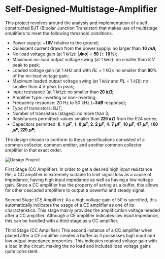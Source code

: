 # Self-Designed-Multistage-Amplifier

This project revolves around the analysis and implementation of a self constructed BJT (Bipolar Junction Transistor) that makes use of multistage amplifiers to meet the following threshold conditions.

- Power supply: +𝟏𝟎𝑽 relative to the ground;
- Quiescent current drawn from the power supply: no larger than 𝟏𝟎 𝒎𝑨;
- No-load voltage gain (at 1 𝑘𝐻𝑧): |𝑨𝒗𝒐| = 𝟓𝟎 (± 𝟏𝟎%); 
- Maximum no-load output voltage swing (at 1 𝑘𝐻𝑧): no smaller than 8 V peak to peak; 
- Loaded voltage gain (at 1 𝑘𝐻𝑧 and with 𝑅𝐿 = 1 𝑘Ω): no smaller than 𝟗𝟎% of the no-load voltage gain;
- Maximum loaded output voltage swing (at 1 𝑘𝐻𝑧 and 𝑅𝐿 = 1 𝑘Ω): no smaller than 4 V peak to peak; 
- Input resistance (at 1 𝑘𝐻𝑧): no smaller than 𝟐𝟎 𝒌𝜴; 
- Amplifier type: inverting or non-inverting; 
- Frequency response: 20 Hz to 50 kHz (−𝟑𝒅𝑩 response); 
- Type of transistors: BJT;
- Number of transistors (stages): no more than 3;
- Resistances permitted: values smaller than 𝟐𝟐𝟎 𝒌𝜴 from the E24 series;
- Capacitors permitted: 𝟎. 𝟏 𝝁𝑭, 𝟏. 𝟎 𝝁𝑭, 𝟐. 𝟐 𝝁𝑭, 𝟒. 𝟕 𝝁𝑭, 𝟏𝟎 𝝁𝑭, 𝟒𝟕 𝝁𝑭, 𝟏𝟎𝟎 𝝁𝑭, 𝟐𝟐𝟎 𝝁𝑭;

The design chosen to conform to these specifications consisted of a common collector, common emitter, and another common collector amplifier in that exact order.

![Design Project](https://github.com/user-attachments/assets/aedef1fa-0a2b-47dc-aa8d-55939b49345c)

First Stage (CC Amplifier):
In order to get a desired high input resistance Rin, a CC amplifier is extremely suitable to limit signal loss as a cause of impedance, having high input impedance as well as having a low voltage gain. Since a CC amplifier has the property of acting as a buffer, this allows for other cascaded amplifiers to output a powerful and steady signal.

Second Stage (CE Amplifier):
As a high voltage gain of 50 is specified, this automatically indicates the usage of a CE amplifier as one of its characteristics. This stage mainly provides the amplification voltage needed after a CC amplifier. Although a CE amplifier indicates low input impedance, this can be handled with a third stage as a CC amplifier.

Third Stage (CC Amplifier):
This second instance of a CC amplifier when placed after a CE amplifier creates a buffer as it possesses high input and low output impedance properties. This indicates retained voltage gain with a load in the circuit, making the no load and included load voltage gains quite consistent.
